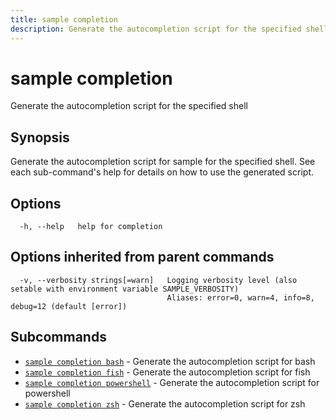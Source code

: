 ```yaml
---
title: sample completion
description: Generate the autocompletion script for the specified shell
---
```


<!--
This documentation is auto generated by a script.
Please do not edit this file directly.
-->

<!-- markdownlint-disable-next-line single-title -->
# sample completion

Generate the autocompletion script for the specified shell

## Synopsis

Generate the autocompletion script for sample for the specified shell.
See each sub-command's help for details on how to use the generated script.


## Options

```plaintext
  -h, --help   help for completion
```

## Options inherited from parent commands

```plaintext
  -v, --verbosity strings[=warn]   Logging verbosity level (also setable with environment variable SAMPLE_VERBOSITY)
                                   Aliases: error=0, warn=4, info=8, debug=12 (default [error])
```

## Subcommands

- [`sample completion bash`](bash.md) - Generate the autocompletion script for bash
- [`sample completion fish`](fish.md) - Generate the autocompletion script for fish
- [`sample completion powershell`](powershell.md) - Generate the autocompletion script for powershell
- [`sample completion zsh`](zsh.md) - Generate the autocompletion script for zsh

